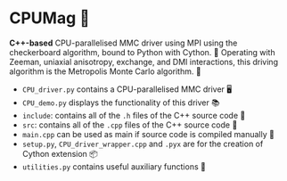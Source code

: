 # CPUMag 🧲

**C++-based** CPU-parallelised MMC driver using MPI using the checkerboard algorithm, bound to Python with Cython. 🧲
Operating with Zeeman, uniaxial anisotropy, exchange, and DMI interactions, this driving algorithm is the Metropolis Monte Carlo algorithm. 🔄

- `CPU_driver.py` contains a CPU-parallelised MMC driver 🖥️
- `CPU_demo.py` displays the functionality of this driver 📚
- `include`: contains all of the `.h` files of the C++ source code 📂
- `src`: contains all of the `.cpp` files of the C++ source code 📂
- `main.cpp` can be used as main if source code is compiled manually 🎯
- `setup.py`, `CPU_driver_wrapper.cpp` and `.pyx` are for the creation of Cython extension 📦
- `utilities.py` contains useful auxiliary functions 🎯

